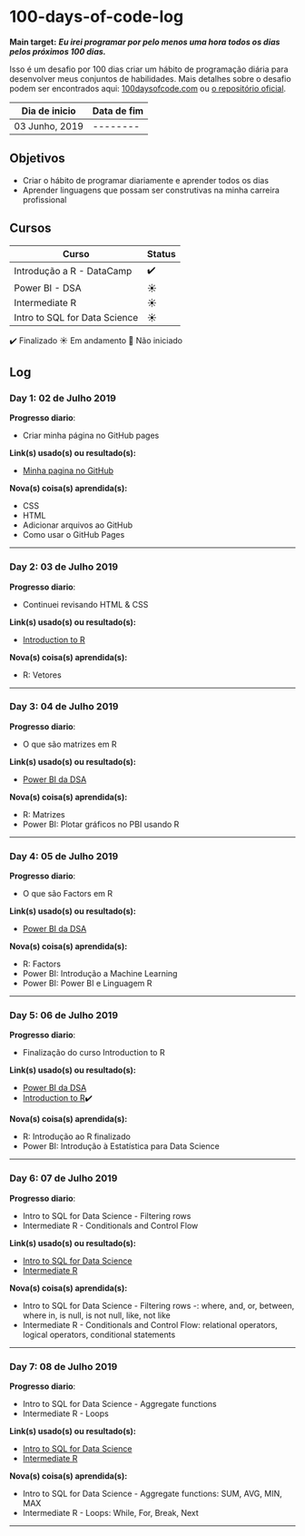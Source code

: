 # 100-days-of-code-log

**Main target:** ***Eu irei programar por pelo menos uma hora todos os dias pelos próximos 100 dias.***


Isso é um desafio por 100 dias criar um hábito de programação diária para desenvolver meus conjuntos de habilidades. 
 Mais detalhes sobre o desafio podem ser encontrados aqui: [100daysofcode.com](http://100daysofcode.com/ "100daysofcode.com") ou [o repositório oficial](https://github.com/Kallaway/100-days-of-code "o repositório oficial").

|  Dia de inicio | Data de fim |
| ------------ | ------------ |
| 03 Junho, 2019 | --------|



## Objetivos
- Criar o hábito de programar diariamente e aprender todos os dias
- Aprender linguagens que possam ser construtivas na minha carreira profissional

## Cursos 
|  Curso                    | Status             |
| ------------------------- | ------------------ |
| Introdução a R - DataCamp | :heavy_check_mark: |
| Power BI - DSA            | :sunny:            |
| Intermediate R            | :sunny:            |
| Intro to SQL for Data Science            | :sunny:            |
 
:heavy_check_mark: Finalizado
:sunny: Em andamento
:red_circle: Não iniciado


## Log

### Day 1: 02 de Julho 2019

**Progresso diario**: 
- Criar minha página no GitHub pages


**Link(s) usado(s) ou resultado(s):** 
- [Minha pagina no GitHub](https://mrncstt.github.io/ "Minha pagina no GitHub")

**Nova(s) coisa(s) aprendida(s):** 
- CSS
- HTML
- Adicionar arquivos ao GitHub
- Como usar o GitHub Pages



------------

### Day 2: 03 de Julho 2019

**Progresso diario**: 
- Continuei revisando HTML & CSS

**Link(s) usado(s) ou resultado(s):** 
- [Introduction to R](https://www.datacamp.com/courses/free-introduction-to-r "Introduction to R")

**Nova(s) coisa(s) aprendida(s):** 
- R: Vetores

------------
### Day 3: 04 de Julho 2019

**Progresso diario**: 
- O que são matrizes em R

**Link(s) usado(s) ou resultado(s):** 
- [Power BI da DSA](https://www.datascienceacademy.com.br/ "Power BI da DSA")

**Nova(s) coisa(s) aprendida(s):** 
- R: Matrizes
- Power BI: Plotar gráficos no PBI usando R

------------
### Day 4: 05 de Julho 2019

**Progresso diario**: 
- O que são Factors em R

**Link(s) usado(s) ou resultado(s):** 
- [Power BI da DSA](https://www.datascienceacademy.com.br/ "Power BI da DSA")

**Nova(s) coisa(s) aprendida(s):** 
- R: Factors
- Power BI: Introdução a Machine Learning
- Power BI: Power BI e Linguagem R

------------
### Day 5: 06 de Julho 2019

**Progresso diario**: 
- Finalização do curso Introduction to R

**Link(s) usado(s) ou resultado(s):** 
- [Power BI da DSA](https://www.datascienceacademy.com.br/ "Power BI da DSA")
- [Introduction to R](https://www.datacamp.com/courses/free-introduction-to-r "Introduction to R"):heavy_check_mark:

**Nova(s) coisa(s) aprendida(s):** 
- R: Introdução ao R finalizado
- Power BI: Introdução à Estatística para Data Science

------------
### Day 6: 07 de Julho 2019

**Progresso diario**: 
- Intro to SQL for Data Science - Filtering rows
- Intermediate R - Conditionals and Control Flow

**Link(s) usado(s) ou resultado(s):** 
- [Intro to SQL for Data Science](https://www.datacamp.com/courses/intro-to-sql-for-data-science "Intro to SQL for Data Science")
- [Intermediate R](https://www.datacamp.com/courses/intermediate-r "Intermediate R")

**Nova(s) coisa(s) aprendida(s):** 
- Intro to SQL for Data Science - Filtering rows -: where, and, or, between, where in, is null, is not null, like, not like
- Intermediate R - Conditionals and Control Flow: relational operators, logical operators, conditional statements

------------
### Day 7: 08 de Julho 2019

**Progresso diario**: 
- Intro to SQL for Data Science - Aggregate functions
- Intermediate R - Loops

**Link(s) usado(s) ou resultado(s):** 
- [Intro to SQL for Data Science](https://www.datacamp.com/courses/intro-to-sql-for-data-science "Intro to SQL for Data Science")
- [Intermediate R](https://www.datacamp.com/courses/intermediate-r "Intermediate R")

**Nova(s) coisa(s) aprendida(s):** 
- Intro to SQL for Data Science - Aggregate functions: SUM, AVG, MIN, MAX
- Intermediate R - Loops: While, For, Break, Next

------------
